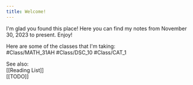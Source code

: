 ```yaml
---
title: Welcome!
---
```


I'm glad you found this place! Here you can find my notes from November 30, 2023 to present. Enjoy!

Here are some of the classes that I'm taking:  
#Class/MATH_31AH #Class/DSC_10 #Class/CAT_1

See also:  
[[Reading List]]  
[[TODO]]  